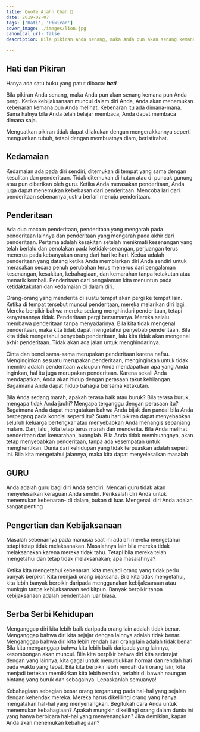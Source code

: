 ```yaml
---
title: Quote Ajahn Chah 🎉
date: 2019-02-07
tags: ['Hati', 'Pikiran']
cover_image: ./images/lion.jpg
canonical_url: false
description: Bila pikiran Anda senang, maka Anda pun akan senang kemana pun Anda pergi. Ketika kebijaksanaan muncul dalam diri Anda, Anda akan menemukan kebenaran kemana pun Anda melihat. Kebenaran itu ada dimana-mana. Sama halnya bila Anda telah belajar membaca, Anda dapat membaca dimana saja.

---
```


## Hati dan Pikiran


Hanya ada satu buku yang patut dibaca: **_hati_**

Bila pikiran Anda senang, maka Anda pun akan senang kemana pun Anda pergi. Ketika kebijaksanaan muncul dalam diri Anda, Anda akan menemukan kebenaran kemana pun Anda melihat. Kebenaran itu ada dimana-mana. Sama halnya bila Anda telah belajar membaca, Anda dapat membaca dimana saja.

Menguatkan pikiran tidak dapat dilakukan dengan mengerakkannya seperti menguatkan tubuh, tetapi dengan membuatnya diam, beristirahat.


## Kedamaian
Kedamaian ada pada diri sendiri, ditemukan di tempat yang sama dengan kesulitan dan penderitaan. Tidak ditemukan di hutan atau di puncak gunung atau pun diberikan oleh guru. Ketika Anda merasakan penderitaan, Anda juga dapat menemukan kebebasan dari penderitaan. Mencoba lari dari penderitaan sebenarnya justru berlari menuju penderitaan.

## Penderitaan

Ada dua macam penderitaan, penderitaan yang mengarah pada penderitaan lainnya dan penderitaan yang mengarah pada akhir dari penderitaan. 
Pertama adalah kesakitan setelah menikmati kesenangan yang telah berlalu dan penolakan pada ketidak-senangan, perjuangan terus menerus pada kebanyakan orang dari hari ke hari. 
Kedua adalah penderitaan yang datang ketika Anda membiarkan diri Anda sendiri untuk merasakan secara penuh perubahan terus menerus dari pengalaman kesenangan, kesakitan, kebahagiaan, dan kemarahan tanpa ketakutan atau menarik kembali.
Penderitaan dari pengalaman kita menuntun pada ketidaktakutan dan kedamaian di dalam diri.

Orang-orang yang menderita di suatu tempat akan pergi ke tempat lain. Ketika di tempat tersebut muncul penderitaan, mereka melarikan diri lagi. Mereka berpikir bahwa mereka sedang menghindari penderitaan, tetapi kenyataannya tidak. Penderitaan pergi bersamanya. Mereka selalu membawa penderitaan tanpa menyadarinya. Bila kita tidak mengenal penderitaan, maka kita tidak dapat mengetahui penyebab penderitaan. Bila kita tidak mengetahui penyebab penderitaan, lalu kita tidak akan mengenal akhir penderitaan. Tidak akan ada jalan untuk menghindarinya.

Cinta dan benci sama-sama merupakan penderitaan karena nafsu. Menginginkan sesuatu merupakan penderitaan, menginginkan untuk tidak memiliki adalah penderitaan walaupun Anda mendapatkan apa yang Anda inginkan, hal itu juga merupakan penderitaan. Karena sekali Anda mendapatkan, Anda akan hidup dengan perasaan takut kehilangan. Bagaimana Anda dapat hidup bahagia bersama ketakutan.

Bila Anda sedang marah, apakah terasa baik atau buruk? Bila terasa buruk, mengapa tidak Anda jauhi? Mengapa terganggu dengan perasaan itu? Bagaimana Anda dapat mengatakan bahwa Anda bijak dan pandai bila Anda berpegang pada kondisi seperti itu? Suatu hari pikiran dapat menyebabkan seluruh keluarga bertengkar atau menyebabkan Anda menangis sepanjang malam. Dan, lalu , kita tetap terus marah dan menderita. Bila Anda melihat penderitaan dari kemarahan, buanglah. Bila Anda tidak membuangnya, akan tetap menyebabkan penderitaan, tanpa ada kesempatan untuk menghentikan. Dunia dari kehidupan yang tidak terpuaskan adalah seperti ini. Bila kita mengetahui jalannya, maka kita dapat menyelesaikan masalah

## GURU

Anda adalah guru bagi diri Anda sendiri. Mencari guru tidak akan menyelesaikan keraguan Anda sendiri. Periksalah diri Anda untuk menemukan kebenaran- di dalam, bukan di luar. Mengenali diri Anda adalah sangat penting

## Pengertian dan Kebijaksanaan

Masalah sebenarnya pada manusia saat ini adalah mereka mengetahui tetapi tetap tidak melaksanakan. Masalahnya lain bila mereka tidak melaksanakan karena mereka tidak tahu. Tetapi bila mereka telah mengetahui dan tetap tidak melaksanakan; apa masalahnya?

Ketika kita mengetahui kebenaran, kita menjadi orang yang tidak perlu banyak berpikir. Kita menjadi orang bijaksana. Bila kita tidak mengetahui, kita lebih banyak berpikir daripada menggunakan kebijaksanaan atau munkgin tanpa kebijaksanaan sedikitpun. Banyak berpikir tanpa kebijaksanaan adalah penderitaan luar biasa.


## Serba Serbi Kehidupan

Menganggap diri kita lebih baik daripada orang lain adalah tidak benar. Menganggap bahwa diri kita sejajar dengan lainnya adalah tidak benar. Menganggap bahwa diri kita lebih rendah dari orang lain adalah tidak benar. Bila kita menganggap bahwa kita lebih baik daripada yang lainnya, kesombongan akan muncul. Bila kita berpikir bahwa diri kita sederajat dengan yang lainnya, kita gagal untuk menunjukkan hormat dan rendah hati pada waktu yang tepat. Bila kita berpikir lebih rendah dari orang lain, kita menjadi tertekan memikirkan kita lebih rendah, terlahir di bawah naungan bintang yang buruk dan sebagainya. Lepaskanlah semuanya!

Kebahagiaan sebagian besar orang tergantung pada hal-hal yang sejalan dengan kehendak mereka. Mereka harus dikelilingi orang yang hanya mengatakan hal-hal yang menyenangkan. Begitukah cara Anda untuk menemukan kebahagiaan? Apakah mungkin dikelilingi orang dalam dunia ini yang hanya berbicara hal-hal yang menyenangkan? Jika demikian, kapan Anda akan menemukan kebahagiaan?